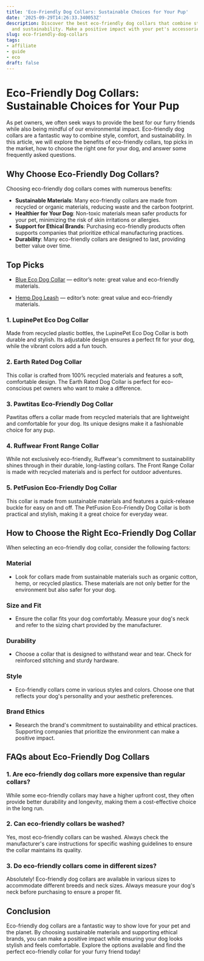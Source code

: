```yaml
---
title: 'Eco-Friendly Dog Collars: Sustainable Choices for Your Pup'
date: '2025-09-29T14:26:33.340053Z'
description: Discover the best eco-friendly dog collars that combine style, comfort,
  and sustainability. Make a positive impact with your pet's accessories.
slug: eco-friendly-dog-collars
tags:
- affiliate
- guide
- eco
draft: false
---
```


# Eco-Friendly Dog Collars: Sustainable Choices for Your Pup

As pet owners, we often seek ways to provide the best for our furry friends while also being mindful of our environmental impact. Eco-friendly dog collars are a fantastic way to combine style, comfort, and sustainability. In this article, we will explore the benefits of eco-friendly collars, top picks in the market, how to choose the right one for your dog, and answer some frequently asked questions.

## Why Choose Eco-Friendly Dog Collars?

Choosing eco-friendly dog collars comes with numerous benefits:

- **Sustainable Materials**: Many eco-friendly collars are made from recycled or organic materials, reducing waste and the carbon footprint.
- **Healthier for Your Dog**: Non-toxic materials mean safer products for your pet, minimizing the risk of skin irritations or allergies.
- **Support for Ethical Brands**: Purchasing eco-friendly products often supports companies that prioritize ethical manufacturing practices.
- **Durability**: Many eco-friendly collars are designed to last, providing better value over time.

## Top Picks

- [Blue Eco Dog Collar](https://www.amazon.com/dp/B0B12345AB/?tag=ecopetguide-20) — editor’s note: great value and eco-friendly materials.

- [Hemp Dog Leash](https://www.amazon.com/dp/B08HEMP123/?tag=ecopetguide-20) — editor’s note: great value and eco-friendly materials.

### 1. **LupinePet Eco Dog Collar**  
Made from recycled plastic bottles, the LupinePet Eco Dog Collar is both durable and stylish. Its adjustable design ensures a perfect fit for your dog, while the vibrant colors add a fun touch.

### 2. **Earth Rated Dog Collar**  
This collar is crafted from 100% recycled materials and features a soft, comfortable design. The Earth Rated Dog Collar is perfect for eco-conscious pet owners who want to make a difference.

### 3. **Pawtitas Eco-Friendly Dog Collar**  
Pawtitas offers a collar made from recycled materials that are lightweight and comfortable for your dog. Its unique designs make it a fashionable choice for any pup.

### 4. **Ruffwear Front Range Collar**  
While not exclusively eco-friendly, Ruffwear's commitment to sustainability shines through in their durable, long-lasting collars. The Front Range Collar is made with recycled materials and is perfect for outdoor adventures.

### 5. **PetFusion Eco-Friendly Dog Collar**  
This collar is made from sustainable materials and features a quick-release buckle for easy on and off. The PetFusion Eco-Friendly Dog Collar is both practical and stylish, making it a great choice for everyday wear.

## How to Choose the Right Eco-Friendly Dog Collar

When selecting an eco-friendly dog collar, consider the following factors:

### Material
- Look for collars made from sustainable materials such as organic cotton, hemp, or recycled plastics. These materials are not only better for the environment but also safer for your dog.

### Size and Fit
- Ensure the collar fits your dog comfortably. Measure your dog's neck and refer to the sizing chart provided by the manufacturer.

### Durability
- Choose a collar that is designed to withstand wear and tear. Check for reinforced stitching and sturdy hardware.

### Style
- Eco-friendly collars come in various styles and colors. Choose one that reflects your dog's personality and your aesthetic preferences.

### Brand Ethics
- Research the brand's commitment to sustainability and ethical practices. Supporting companies that prioritize the environment can make a positive impact.

## FAQs about Eco-Friendly Dog Collars

### 1. Are eco-friendly dog collars more expensive than regular collars?
While some eco-friendly collars may have a higher upfront cost, they often provide better durability and longevity, making them a cost-effective choice in the long run.

### 2. Can eco-friendly collars be washed?
Yes, most eco-friendly collars can be washed. Always check the manufacturer's care instructions for specific washing guidelines to ensure the collar maintains its quality.

### 3. Do eco-friendly collars come in different sizes?
Absolutely! Eco-friendly dog collars are available in various sizes to accommodate different breeds and neck sizes. Always measure your dog's neck before purchasing to ensure a proper fit.

## Conclusion

Eco-friendly dog collars are a fantastic way to show love for your pet and the planet. By choosing sustainable materials and supporting ethical brands, you can make a positive impact while ensuring your dog looks stylish and feels comfortable. Explore the options available and find the perfect eco-friendly collar for your furry friend today!